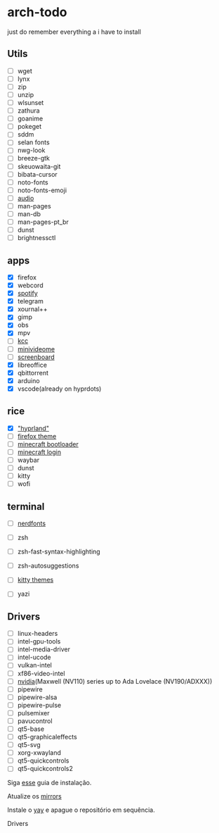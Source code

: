 # arch-todo
just do remember everything a i have to install

## Utils
- [ ] wget
- [ ] lynx
- [ ] zip
- [ ] unzip
- [ ] wlsunset
- [ ] zathura
- [ ] goanime
- [ ] pokeget
- [ ] sddm
- [ ] selan fonts
- [ ] nwg-look
- [ ] breeze-gtk
- [ ] skeuowaita-git 
- [ ] bibata-cursor
- [ ] noto-fonts
- [ ] noto-fonts-emoji
- [ ] [audio](https://askubuntu.com/questions/1225463/18-04-no-sound-intel-sound-card-snd-hda-intel-not-working/1225499#1225499)
- [ ] man-pages
- [ ] man-db
- [ ] man-pages-pt_br
- [ ] dunst
- [ ] brightnessctl
## apps
- [x] firefox
- [x] webcord
- [x] [spotify](https://github.com/hrkfdn/ncspot)
- [x] telegram
- [x] xournal++
- [x] gimp
- [x] obs
- [x] mpv
- [ ] [kcc](https://github.com/ciromattia/kcc)
- [ ] [minivideome](https://github.com/maykbrito/mini-video-me)
- [ ] [screenboard](https://github.com/maykbrito/screenboard)
- [x] libreoffice
- [x] qbittorrent
- [x] arduino
- [x] vscode(already on hyprdots)
## rice
- [x] ["hyprland"](https://github.com/prasanthrangan/hyprdots)
- [ ] [firefox theme](https://github.com/mimipile/firefoxCSS)
- [ ] [minecraft bootloader](https://github.com/Lxtharia/minegrub-theme)
- [ ] [minecraft login](https://github.com/Davi-S/sddm-theme-minesddm)
- [ ] waybar
- [ ] dunst
- [ ] kitty
- [ ] wofi
## terminal
- [ ] [nerdfonts](https://github.com/ryanoasis/nerd-fonts)
- [ ] zsh
- [ ] zsh-fast-syntax-highlighting
- [ ] zsh-autosuggestions
- [ ] [kitty themes](https://github.com/dexpota/kitty-themes)
- [ ] yazi


## Drivers
- [ ] linux-headers
- [ ] intel-gpu-tools
- [ ] intel-media-driver
- [ ] intel-ucode
- [ ] vulkan-intel
- [ ] xf86-video-intel
- [ ] [nvidia](https://github.com/korvahannu/arch-nvidia-drivers-installation-guide)(Maxwell (NV110) series up to Ada Lovelace (NV190/ADXXX))
- [ ] pipewire
- [ ] pipewire-alsa
- [ ] pipewire-pulse
- [ ] pulsemixer
- [ ] pavucontrol
- [ ] qt5-base
- [ ] qt5-graphicaleffects
- [ ] qt5-svg
- [ ] xorg-xwayland
- [ ] qt5-quickcontrols
- [ ] qt5-quickcontrols2

Siga [esse](https://codeberg.org/selan/arch_install/src/branch/main/arch_basic.md) guia de instalação.

Atualize os [mirrors](https://wiki.archlinux.org/title/Mirrors)

Instale o [yay](https://github.com/Jguer/yay) e apague o repositório em sequência.

Drivers


